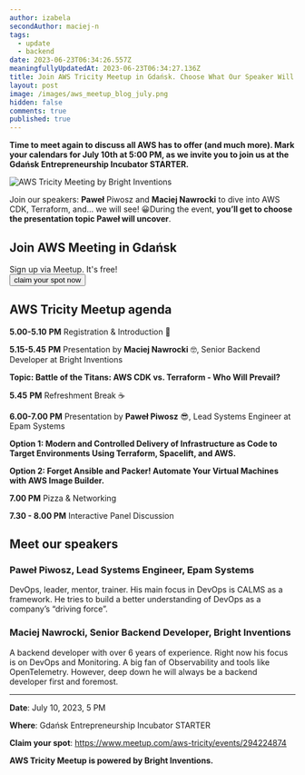 ```yaml
---
author: izabela
secondAuthor: maciej-n
tags:
  - update
  - backend
date: 2023-06-23T06:34:26.557Z
meaningfullyUpdatedAt: 2023-06-23T06:34:27.136Z
title: Join AWS Tricity Meetup in Gdańsk. Choose What Our Speaker Will Say
layout: post
image: /images/aws_meetup_blog_july.png
hidden: false
comments: true
published: true
---
```

**Time to meet again to discuss all AWS has to offer (and much more). Mark your calendars for July 10th at 5:00 PM, as we invite you to join us at the Gdańsk Entrepreneurship Incubator STARTER.**

<div class="image"><img src="/images/aws_meetup_blog_july.png" alt="AWS Tricity Meeting by Bright Inventions" title="AWS Tricity Meeting by Bright Inventions"  /> </div>

Join our speakers: **Paweł** Piwosz and **Maciej Nawrocki** to dive into AWS CDK, Terraform, and… we will see! 😀During the event, **you’ll get to choose the presentation topic Paweł will uncover**. 

<div class='block-button'><h2>Join AWS Meeting in Gdańsk</h2><div>Sign up via Meetup. It's free!</div><a href="https://www.meetup.com/aws-tricity/events/294224874"><button>claim your spot now</button></a></div>

## AWS Tricity Meetup agenda

**5.00-5.10** **PM** Registration & Introduction 👋

**5.15-5.45** **PM** Presentation by **Maciej Nawrocki** 🤓, Senior Backend Developer at Bright Inventions

**Topic: Battle of the Titans: AWS CDK vs. Terraform - Who Will Prevail?**

**5.45** **PM** Refreshment Break ☕️

**6.00-7.00 PM** Presentation by **Paweł Piwosz** 😎, Lead Systems Engineer at Epam Systems

**Option 1: Modern and Controlled Delivery of Infrastructure as Code to Target Environments Using Terraform, Spacelift, and AWS.**

**Option 2: Forget Ansible and Packer! Automate Your Virtual Machines with AWS Image Builder.**

**7.00 PM** Pizza & Networking

**7.30 - 8.00 PM** Interactive Panel Discussion

## Meet our speakers

### Paweł Piwosz, Lead Systems Engineer, Epam Systems

DevOps, leader, mentor, trainer. His main focus in DevOps is CALMS as a framework. He tries to build a better understanding of DevOps as a company’s “driving force”.

### Maciej Nawrocki, Senior Backend Developer, Bright Inventions

A backend developer with over 6 years of experience. Right now his focus is on DevOps and Monitoring. A big fan of Observability and tools like OpenTelemetry. However, deep down he will always be a backend developer first and foremost.

---

**Date**: July 10, 2023, 5 PM

**Where**: Gdańsk Entrepreneurship Incubator STARTER

**Claim your spot**: https://www.meetup.com/aws-tricity/events/294224874

**AWS Tricity Meetup is powered by Bright Inventions.**